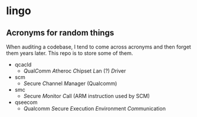 # lingo
## Acronyms for random things

When auditing a codebase, I tend to come across acronyms and then forget them years later.  This repo is to store some of them.

- qcacld
  - *Q*ual*C*omm *A*theroc *C*hipset *L*an (?) *D*river
- scm
  - *S*ecure *C*hannel *M*anager (Qualcomm)
- smc
  - *S*ecure *M*onitor *C*all (ARM instruction used by SCM)
- qseecom
  - *Q*ualcomm *S*ecure *E*xecution *E*nvironment *Com*munication
